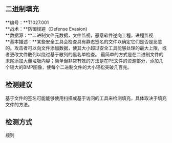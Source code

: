 ## 二进制填充  
**编号：**T1027.001  
**战术：**防御规避（Defense Evasion)  
**数据源：**二进制文件元数据，文件监视，恶意软件逆向工程，进程监视  
**基本描述：**某些安全工具会检查具有静态签名的文件以确定它们是否是恶意的。攻击者可以向文件添加数据，使其大小超过安全工具能够处理的最大上限，或者更改文件散列以绕过基于散列的黑名单检查。
最简单的方式是在二进制文件的末尾添加大量垃圾内容；简单但非常有效的方法是在PE文件的资源部分，添加几个较大的BMP图像，使每个二进制文件的大小轻松突破几百兆。  
## 检测建议  
基于文件的签名可能能够使用扫描或基于访问的工具来检测填充，具体取决于填充文件的方法。  
## 检测方式  
规则